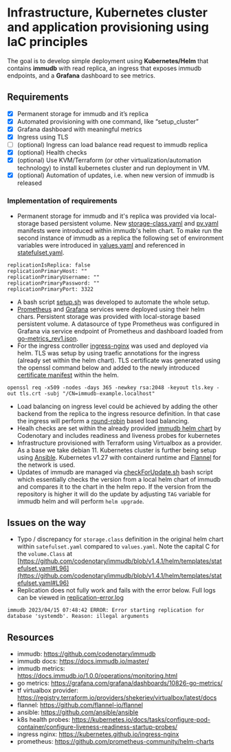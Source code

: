 # Infrastructure, Kubernetes cluster and application provisioning using IaC principles

The goal is to develop simple deployment using __Kubernetes/Helm__ that contains __immudb__ with read replica, an ingress that exposes immudb endpoints, and a __Grafana__ dashboard to see metrics. 

## Requirements
 - [X] Permanent storage for immudb and it’s replica
 - [X] Automated provisioning with one command, like “setup_cluster”
 - [X] Grafana dashboard with meaningful metrics
 - [X] Ingress using TLS
 - [ ] (optional) Ingress can load balance read request to immudb replica
 - [X] (optional) Health checks 
 - [X] (optional) Use KVM/Terraform (or other virtualization/automation technology) to install kubernetes cluster and run deployment in VM. 
 - [X] (optional) Automation of updates, i.e. when new version of immudb is released

 ### Implementation of requirements
  - Permanent storage for immudb and it's replica was provided via local-storage based persistent volume. New [storage-class.yaml](helm/immudb/helm/templates/storage-class.yaml) and [pv.yaml](helm/immudb/helm/templates/pv.yaml) manifests were introduced within immudb's helm chart. To make run the second instance of immudb as a replica the following set of environment variables were introduced in [values.yaml](helm/immudb/helm/values.yaml) and referenced in [statefulset.yaml](helm/immudb/helm/templates/statefulset.yaml).
  ```
  replicationIsReplica: false
  replicationPrimaryHost: ""
  replicationPrimaryUsername: ""
  replicationPrimaryPassword: ""
  replicationPrimaryPort: 3322
  ```
  - A bash script  [setup.sh](setup.sh) was developed to automate the whole setup.
  - [Prometheus](https://prometheus.io/) and [Grafana](https://grafana.com/) services were deployed using their helm chars. Persistent storage was provided with local-storage based persistent volume. A datasource of type Prometheus was configured in Grafana via service endpoint of Prometheus and dashboard loaded from [go-metrics_rev1.json](tooling/go-metrics_rev1.json).
  - For the ingress controller [ingress-nginx](https://kubernetes.github.io/ingress-nginx ) was used and deployed via helm. TLS was setup by using traefic annotations for the ingress (already set within the helm chart). TLS certificate was generated using the openssl command below and added to the newly introduced [certificate manifest](helm/immudb/helm/templates/certificate.yaml) within the helm.
  ```
  openssl req -x509 -nodes -days 365 -newkey rsa:2048 -keyout tls.key -out tls.crt -subj "/CN=immudb-example.localhost"
  ```
  - Load balancing on ingress level could be achieved by adding the other backend from the replica to the ingress resource definition. In that case the ingress will perform a [round-robin](https://www.nginx.com/resources/glossary/round-robin-load-balancing/#:~:text=What%20Is%20Round%2DRobin%20Load,to%20each%20server%20in%20turn.) based load balancing.
  - Healh checks are set within the already provided [immudb helm chart](https://github.com/codenotary/immudb/blob/master/helm/templates/statefulset.yaml#L51) by Codenotary and includes readiness and liveness probes for kubernetes
  - Infrastructure provisioned with Terraform using Virtualbox as a provider. As a base we take debian 11. Kubernetes cluster is further being setup using [Ansible](https://github.com/ansible/ansible). Kubernetes v1.27 with containerd runtime and [Flannel](https://github.com/flannel-io/flannel) for the network is used.
  - Updates of immudb are managed via [checkForUpdate.sh](checkForUpdate.sh) bash script which essentially checks the version from a local helm chart of immudb and compares it to the chart in the helm repo. If the version from the repository is higher it will do the update by adjusting `TAG` variable for immudb helm and will perform `helm upgrade`.

 ## Issues on the way
  - Typo / discrepancy for `storage.class` definition in the original helm chart within `satefulset.yaml` compared to `values.yaml`. Note the capital C for the `volume.Class` at [https://github.com/codenotary/immudb/blob/v1.4.1/helm/templates/statefulset.yaml#L96](https://github.com/codenotary/immudb/blob/v1.4.1/helm/templates/statefulset.yaml#L96)
  - Replication does not fully work and fails with the error below. Full logs can be viewed in [replication-error.log](logs/replication-error.log) 
  ```
  immudb 2023/04/15 07:48:42 ERROR: Error starting replication for database 'systemdb'. Reason: illegal arguments
  ```
 

## Resources
 - immudb: https://github.com/codenotary/immudb 
 - immudb docs: https://docs.immudb.io/master/ 
 - immudb metrics: https://docs.immudb.io/1.0.0/operations/monitoring.html
 - go metrics: https://grafana.com/grafana/dashboards/10826-go-metrics/
 - tf virtualbox provider: https://registry.terraform.io/providers/shekeriev/virtualbox/latest/docs
 - flannel: https://github.com/flannel-io/flannel
 - ansible: https://github.com/ansible/ansible
 - k8s health probes: https://kubernetes.io/docs/tasks/configure-pod-container/configure-liveness-readiness-startup-probes/
 - ingress nginx: https://kubernetes.github.io/ingress-nginx 
 - prometheus: https://github.com/prometheus-community/helm-charts
